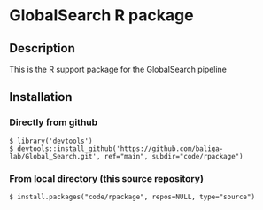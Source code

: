 # GlobalSearch R package

## Description

This is the R support package for the GlobalSearch pipeline

## Installation

### Directly from github

```
$ library('devtools')
$ devtools::install_github('https://github.com/baliga-lab/Global_Search.git', ref="main", subdir="code/rpackage")
```

### From local directory (this source repository)

```
$ install.packages("code/rpackage", repos=NULL, type="source")
```

